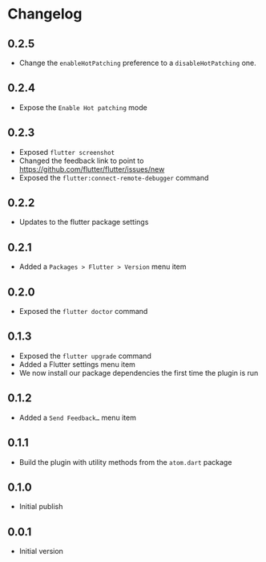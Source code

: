 # Changelog

## 0.2.5
- Change the `enableHotPatching` preference to a `disableHotPatching` one.

## 0.2.4
- Expose the `Enable Hot patching` mode

## 0.2.3
- Exposed `flutter screenshot`
- Changed the feedback link to point to https://github.com/flutter/flutter/issues/new
- Exposed the `flutter:connect-remote-debugger` command

## 0.2.2
- Updates to the flutter package settings

## 0.2.1
- Added a `Packages > Flutter > Version` menu item

## 0.2.0
- Exposed the `flutter doctor` command

## 0.1.3
- Exposed the `flutter upgrade` command
- Added a Flutter settings menu item
- We now install our package dependencies the first time the plugin is run

## 0.1.2
- Added a `Send Feedback…` menu item

## 0.1.1
- Build the plugin with utility methods from the `atom.dart` package

## 0.1.0
- Initial publish

## 0.0.1
- Initial version
